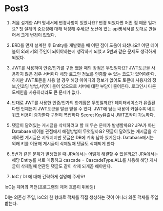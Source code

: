 # Post3
1. 처음 설계한 API 명세서에 변경사항이 있었나요? 
변경 되었다면 어떤 점 때문 일까요? 첫 설계의 중요성에 대해 작성해 주세요!
노션에 있는 api명세서를 토대로 만들어서 크게 변경이 없었다.


2. ERD를 먼저 설계한 후 Entity를 개발했을 때 어떤 점이 도움이 되셨나요?
어떤 테이블이 외래 키의 주인이 되어야하는지 생각하게 되었고 5번과 같은 문제도 생각하게 되었다.


3. JWT를 사용하여 인증/인가를 구현 했을 때의 장점은 무엇일까요?
JWT토큰을 사용하지 않은 경우 서버마다 해당 로그인 정보를 인증할 수 있는 코드가 있어야한다. 하지만 JWT토큰을 사용 할 경우 해당 아이디의 정보가 없어도
토큰에 사용자의 정보,인코딩 방법,서명이 들어 있으므로 서버에 대한 부담이 줄어든다.
로그인시 다른 도메인을 사용하더라도 큰 문제가 없다.

4. 반대로 JWT를 사용한 인증/인가의 한계점은 무엇일까요?
데이터베이스가 유출된다면 언제든지 JWT토큰을 발급 받을 수 있다.
JWT에 담는 내용이 커질수록 네트워크 비용이 증가한다
구현이 복잡하다
Secret Key유출시 JWT조작이 가능하다.


5. 댓글이 달려있는 게시글을 삭제하려고 할 때 무슨 문제가 발생할까요? JPA가 아닌 Database 테이블 관점에서 해결방법이 무엇일까요?
    댓글이 달려있는 게시글을 삭제하면 게시글은 지워지지만 댓글은 DB에 계속 남아 있게된다. 
    Database에서는 외래 키를 이용해 게시글이 삭제될때 댓글도 삭제되게 한다

6. 5번과 같은 문제가 발생했을 때 JPA에서는 어떻게 해결할 수 있을까요?
JPA에서는 해당 Entity를 서로 매핑하고 cascade = CascadeType.ALL를 사용해 해당 게시글이 삭제될때 연관된 댓글도 같이 삭제 되게끔 해야한다.


7. IoC / DI 에 대해 간략하게 설명해 주세요!

IoC는 제어의 역전(프로그램의 제어 흐름이 뒤바뀜)

DI는 의존성 주입, IoC의 한 형태로 객체를 직접 생성하는 것이 아니라 의존 객체를 주입 받는다.



